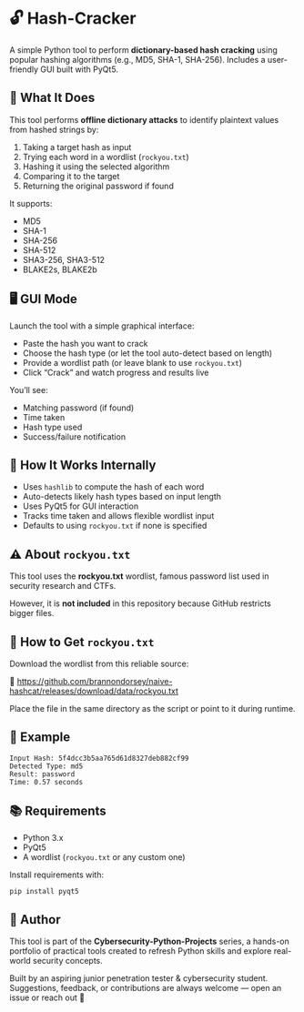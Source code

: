 # 🔓 Hash-Cracker

A simple Python tool to perform **dictionary-based hash cracking** using popular hashing algorithms (e.g., MD5, SHA-1, SHA-256). Includes a user-friendly GUI built with PyQt5.

## 🧠 What It Does

This tool performs **offline dictionary attacks** to identify plaintext values from hashed strings by:

1. Taking a target hash as input  
2. Trying each word in a wordlist (`rockyou.txt`)  
3. Hashing it using the selected algorithm  
4. Comparing it to the target  
5. Returning the original password if found  

It supports:
- MD5
- SHA-1
- SHA-256
- SHA-512
- SHA3-256, SHA3-512
- BLAKE2s, BLAKE2b  

## 🖥️ GUI Mode

Launch the tool with a simple graphical interface:
- Paste the hash you want to crack  
- Choose the hash type (or let the tool auto-detect based on length)  
- Provide a wordlist path (or leave blank to use `rockyou.txt`)  
- Click “Crack” and watch progress and results live  

You’ll see:
- Matching password (if found)  
- Time taken  
- Hash type used  
- Success/failure notification  

## 🧪 How It Works Internally

- Uses `hashlib` to compute the hash of each word  
- Auto-detects likely hash types based on input length  
- Uses PyQt5 for GUI interaction  
- Tracks time taken and allows flexible wordlist input  
- Defaults to using `rockyou.txt` if none is specified  

## ⚠️ About `rockyou.txt`

This tool uses the **rockyou.txt** wordlist, famous password list used in security research and CTFs.

However, it is **not included** in this repository because GitHub restricts bigger files.

## 🔽 How to Get `rockyou.txt`

Download the wordlist from this reliable source:

🔗 https://github.com/brannondorsey/naive-hashcat/releases/download/data/rockyou.txt

Place the file in the same directory as the script or point to it during runtime.

## 🧪 Example

```
Input Hash: 5f4dcc3b5aa765d61d8327deb882cf99
Detected Type: md5
Result: password
Time: 0.57 seconds
```

## 📚 Requirements

- Python 3.x  
- PyQt5  
- A wordlist (`rockyou.txt` or any custom one)

Install requirements with:
```bash
pip install pyqt5
```

## 🚀 Author

This tool is part of the **Cybersecurity-Python-Projects** series, a hands-on portfolio of practical tools created to refresh Python skills and explore real-world security concepts.

Built by an aspiring junior penetration tester & cybersecurity student.  
Suggestions, feedback, or contributions are always welcome — open an issue or reach out 🤙
